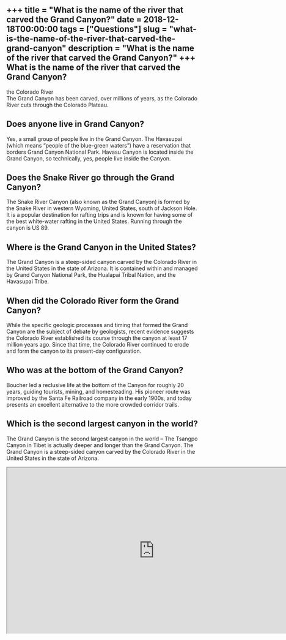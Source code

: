 +++
title = "What is the name of the river that carved the Grand Canyon?"
date = 2018-12-18T00:00:00
tags = ["Questions"]
slug = "what-is-the-name-of-the-river-that-carved-the-grand-canyon"
description = "What is the name of the river that carved the Grand Canyon?"
+++
What is the name of the river that carved the Grand Canyon?
-----------------------------------------------------------

the Colorado River  
The Grand Canyon has been carved, over millions of years, as the Colorado River cuts through the Colorado Plateau.

Does anyone live in Grand Canyon?
---------------------------------

Yes, a small group of people live in the Grand Canyon. The Havasupai (which means “people of the blue-green waters”) have a reservation that borders Grand Canyon National Park. Havasu Canyon is located inside the Grand Canyon, so technically, yes, people live inside the Canyon.

Does the Snake River go through the Grand Canyon?
-------------------------------------------------

The Snake River Canyon (also known as the Grand Canyon) is formed by the Snake River in western Wyoming, United States, south of Jackson Hole. It is a popular destination for rafting trips and is known for having some of the best white-water rafting in the United States. Running through the canyon is US 89.

Where is the Grand Canyon in the United States?
-----------------------------------------------

The Grand Canyon is a steep-sided canyon carved by the Colorado River in the United States in the state of Arizona. It is contained within and managed by Grand Canyon National Park, the Hualapai Tribal Nation, and the Havasupai Tribe.

When did the Colorado River form the Grand Canyon?
--------------------------------------------------

While the specific geologic processes and timing that formed the Grand Canyon are the subject of debate by geologists, recent evidence suggests the Colorado River established its course through the canyon at least 17 million years ago. Since that time, the Colorado River continued to erode and form the canyon to its present-day configuration.

Who was at the bottom of the Grand Canyon?
------------------------------------------

Boucher led a reclusive life at the bottom of the Canyon for roughly 20 years, guiding tourists, mining, and homesteading. His pioneer route was improved by the Santa Fe Railroad company in the early 1900s, and today presents an excellent alternative to the more crowded corridor trails.

Which is the second largest canyon in the world?
------------------------------------------------

The Grand Canyon is the second largest canyon in the world – The Tsangpo Canyon in Tibet is actually deeper and longer than the Grand Canyon. The Grand Canyon is a steep-sided canyon carved by the Colorado River in the United States in the state of Arizona.

<iframe allow="accelerometer; autoplay; clipboard-write; encrypted-media; gyroscope; picture-in-picture" allowfullscreen="" class="__youtube_prefs__  epyt-is-override  no-lazyload" data-no-lazy="1" data-origheight="433" data-origwidth="770" data-skipgform_ajax_framebjll="" height="433" id="_ytid_10470" loading="lazy" src="https://www.youtube.com/embed/t6IBg4Srb6E?enablejsapi=1&autoplay=0&cc_load_policy=0&cc_lang_pref=&iv_load_policy=1&loop=0&modestbranding=0&rel=1&fs=1&playsinline=0&autohide=2&theme=dark&color=red&controls=1&" title="YouTube player" width="770"></iframe>